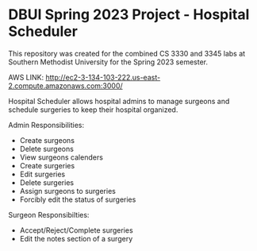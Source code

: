 # DBUI Spring 2023 Project - Hospital Scheduler

This repository was created for the combined CS 3330 and 3345 labs at Southern Methodist University for the Spring 2023 semester.

AWS LINK: http://ec2-3-134-103-222.us-east-2.compute.amazonaws.com:3000/

Hospital Scheduler allows hospital admins to manage surgeons and schedule surgeries to keep their hospital organized. 

Admin Responsibilities:
- Create surgeons
- Delete surgeons
- View surgeons calenders
- Create surgeries
- Edit surgeries
- Delete surgeries
- Assign surgeons to surgeries
- Forcibly edit the status of surgeries

Surgeon Responsibilties:
- Accept/Reject/Complete surgeries
- Edit the notes section of a surgery
